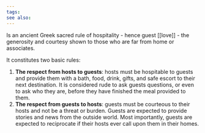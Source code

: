 ```yaml
---
tags: 
see also:
---
```

Is an ancient Greek sacred rule of hospitality - hence guest [[love]] - the generosity and courtesy shown to those who are far from home or associates.

It constitutes two basic rules:

1. **The respect from hosts to guests**: hosts must be hospitable to guests and provide them with a bath, food, drink, gifts, and safe escort to their next destination. It is considered rude to ask guests questions, or even to ask who they are, before they have finished the meal provided to them.
2. **The respect from guests to hosts**: guests must be courteous to their hosts and not be a threat or burden. Guests are expected to provide stories and news from the outside world. Most importantly, guests are expected to reciprocate if their hosts ever call upon them in their homes.
